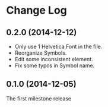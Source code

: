 Change Log
==========


0.2.0 (2014-12-12)
------------------

- Only use 1 Helvetica Font in the file.
- Reorganize Symbols.
- Edit some inconsistent element.
- Fix some typos in Symbol name.

0.1.0 (2014-12-05)
------------------

The first milestone release
